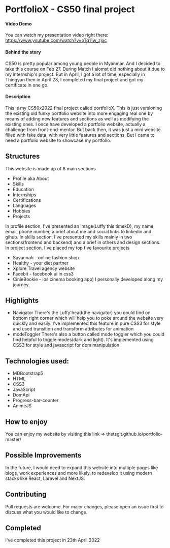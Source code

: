 # PortfolioX - CS50 final project

#### Video Demo
 You can watch my presentation video right there: https://www.youtube.com/watch?v=oTq11w_zjxc

#### Behind the story
CS50 is pretty popular among young people in Myanmar. And I decided to take this course on Feb 27. During Match I alomst did nothing about it due to my internship's project. But in April, I got a lot of time, especially in Thingyan then in April 23, I completed my final project and got my certificate in one go.

#### Description
 This is my CS50x2022 final project called portfolioX.
 This is just versioning the existing old funky portfolio website into more engaging real one by means of adding new features and sections as well as modifying the existing ones. I once have developed a portfolio website, actually a challenge from front-end-mentor.
 But back then, it was just a mini website filled with fake data, with very little features and sections.
 But I came to need a portfolio website to showcase my portfolio.

## Structures
This website is made up of 8 main sections

- Profile aka About
- Skills
- Education
- Internships
- Certifications
- Languages
- Hobbies
- Projects

In profile section, I've presented an image(Luffy this timexD), my name, email, phone number, a brief about me and social links to linkedin and gihub.
In skills section, I've presented my skills mainly in two sections(frontend and backend) and a brief in others and design sections.
In project section, I've placed my top five favourite projects
- Savannah - online fashion shop
- Healthy - your diet partner
-  Xplore Travel agency website
- Facebit - facebook ui in css3
- CinieBookie - ios cinema booking app)
I personally developed along my journey.

## Highlights
- Navigator
There's the Luffy'head(the navigator) you could find on bottom right corner which will help you to poke around the website very quickly and easily. I've implemented this feature in pure CSS3 for style and used transition and transform attributes for animation
- modeToggler
There's also a button called mode toggler which you could find helpful to toggle modes(dark and light). It's implemented using CSS3 for style and javascript for dom manipulation

## Technologies used:

- MDBootstrap5
- HTML
- CSS3
- JavaScript
- DomApi
- Progress-bar-counter
- AnimeJS


## How to enjoy
You can enjoy my website by visiting this link => thetsgit.github.io/portfolio-master/

## Possible Improvements
In the future, I would need to expand this website into multiple pages like blogs, work experiences and more likely, to redevelop it using modern stacks like React, Laravel and NextJS.

## Contributing
Pull requests are welcome. For major changes, please open an issue first to discuss what you would like to change.

## Completed
I've completed this project in 23th April 2022
